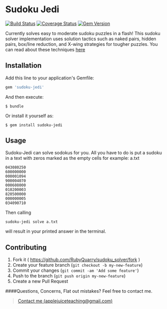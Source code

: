 # Sudoku Jedi
[![Build Status](https://travis-ci.org/RubyQuarry/sudoku-jedi.svg?branch=master)](https://travis-ci.org/RubyQuarry/sudoku-jedi)
[![Coverage Status](https://coveralls.io/repos/RubyQuarry/sudoku_solver/badge.png)](https://coveralls.io/r/RubyQuarry/sudoku_solver)
[![Gem Version](https://badge.fury.io/rb/sudoku-jedi.svg)](http://badge.fury.io/rb/sudoku-jedi)

Currently solves easy to moderate sudoku puzzles in a flash!
This sudoku solver implementation uses solution tactics such as naked pairs, hidden pairs, box/line reduction, and X-wing strategies for tougher puzzles.
You can read about these techniques [here](http://www.sudokuwiki.org/sudoku.htm)

## Installation

Add this line to your application's Gemfile:


```ruby
gem 'sudoku-jedi'
```

And then execute:

    $ bundle

Or install it yourself as:

    $ gem install sudoku-jedi

## Usage

Sudoku-Jedi can solve sodokus for you.  All you have to do is put a sudoku in a text with zeros marked as the 
empty cells for example: a.txt
```
043080250
600000000
000001094
900004070
000608000
010200003
820500000
000000005
034090710
```

Then calling
```
sudoku-jedi solve a.txt
```
will result in your printed answer in the terminal.


## Contributing

1. Fork it ( https://github.com/RubyQuarry/sudoku_solver/fork )
2. Create your feature branch (`git checkout -b my-new-feature`)
3. Commit your changes (`git commit -am 'Add some feature'`)
4. Push to the branch (`git push origin my-new-feature`)
5. Create a new Pull Request



####Questions, Concerns, Flat out mistakes?  Feel free to contact me.

> [Contact me (applejuiceteaching@gmail.com)](mailto:applejuiceteaching@gmail.com)
